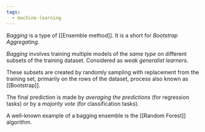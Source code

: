 ```yaml
---
tags:
  - machine-learning
---
```

*Bagging* is a type of [[Ensemble method]]. It is a short for *Bootstrap Aggregating*.

*Bagging* involves training multiple models of the *same type* on different subsets of the training dataset.  Considered as *weak generalist learners*.
  
These subsets are created by randomly sampling with replacement from the training set, primarily on the rows of the dataset, process also known as [[Bootstrap]].
  
The final prediction is made by *averaging the predictions* (for regression tasks) or by a *majority vote* (for classification tasks).  
  
A well-known example of a bagging ensemble is the [[Random Forest]] algorithm.